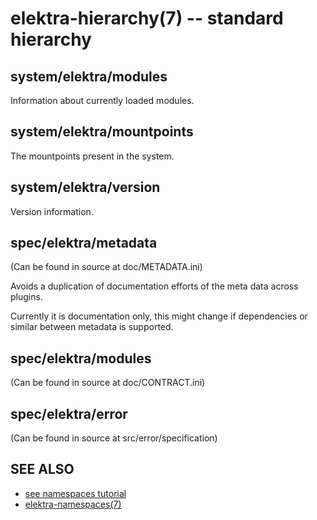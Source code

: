 elektra-hierarchy(7) -- standard hierarchy
==========================================

## system/elektra/modules

Information about currently loaded modules.


## system/elektra/mountpoints

The mountpoints present in the system.


## system/elektra/version

Version information.


## spec/elektra/metadata

(Can be found in source at doc/METADATA.ini)

Avoids a duplication of documentation efforts of the meta data across plugins.

Currently it is documentation only, this might change if dependencies or similar
between metadata is supported.


## spec/elektra/modules

(Can be found in source at doc/CONTRACT.ini)


## spec/elektra/error

(Can be found in source at src/error/specification)

## SEE ALSO

- [see namespaces tutorial](/doc/tutorials/namespaces.md)
- [elektra-namespaces(7)](elektra-namespaces.md)
